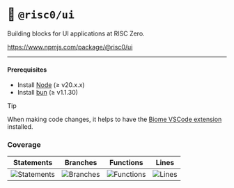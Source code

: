 # 🎨 `@risc0/ui`

Building blocks for UI applications at RISC Zero.

https://www.npmjs.com/package/@risc0/ui

---

#### Prerequisites

- Install [Node](https://nodejs.org/en) (≥ v20.x.x)
- Install [bun](https://bun.sh/) (≥ v1.1.30)

> [!TIP]  
> When making code changes, it helps to have the [Biome VSCode extension](https://marketplace.visualstudio.com/items?itemName=biomejs.biome) installed.

### Coverage 

| Statements                  | Branches                | Functions                 | Lines             |
| --------------------------- | ----------------------- | ------------------------- | ----------------- |
| ![Statements](https://img.shields.io/badge/statements-40.69%25-red.svg?style=flat) | ![Branches](https://img.shields.io/badge/branches-79.71%25-red.svg?style=flat) | ![Functions](https://img.shields.io/badge/functions-73.8%25-red.svg?style=flat) | ![Lines](https://img.shields.io/badge/lines-40.69%25-red.svg?style=flat) |
